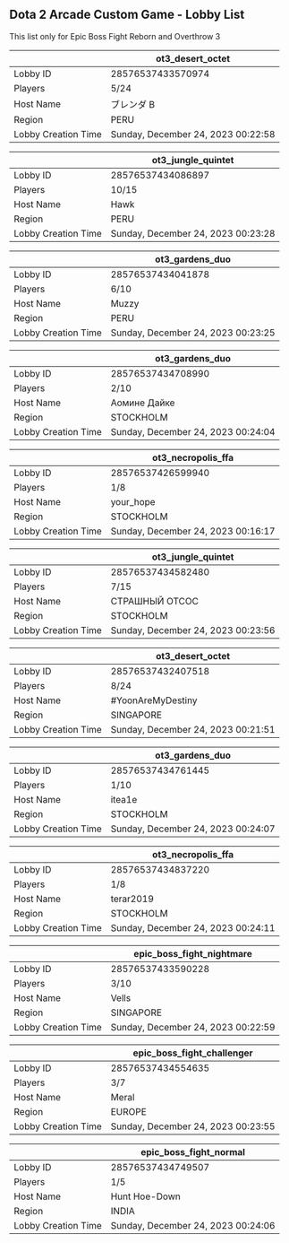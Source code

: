 ## Dota 2 Arcade Custom Game - Lobby List

This list only for Epic Boss Fight Reborn and Overthrow 3

|  | ot3_desert_octet |
| ------ | ------ |
| Lobby ID | 28576537433570974 |
| Players | 5/24 |
| Host Name | ブレンダ B |
| Region | PERU |
| Lobby Creation Time | Sunday, December 24, 2023 00:22:58 |


|  | ot3_jungle_quintet |
| ------ | ------ |
| Lobby ID | 28576537434086897 |
| Players | 10/15 |
| Host Name | Hawk |
| Region | PERU |
| Lobby Creation Time | Sunday, December 24, 2023 00:23:28 |


|  | ot3_gardens_duo |
| ------ | ------ |
| Lobby ID | 28576537434041878 |
| Players | 6/10 |
| Host Name | Muzzy |
| Region | PERU |
| Lobby Creation Time | Sunday, December 24, 2023 00:23:25 |


|  | ot3_gardens_duo |
| ------ | ------ |
| Lobby ID | 28576537434708990 |
| Players | 2/10 |
| Host Name | Аомине Дайке |
| Region | STOCKHOLM |
| Lobby Creation Time | Sunday, December 24, 2023 00:24:04 |


|  | ot3_necropolis_ffa |
| ------ | ------ |
| Lobby ID | 28576537426599940 |
| Players | 1/8 |
| Host Name | your_hope |
| Region | STOCKHOLM |
| Lobby Creation Time | Sunday, December 24, 2023 00:16:17 |


|  | ot3_jungle_quintet |
| ------ | ------ |
| Lobby ID | 28576537434582480 |
| Players | 7/15 |
| Host Name | СТРАШНЫЙ ОТСОС |
| Region | STOCKHOLM |
| Lobby Creation Time | Sunday, December 24, 2023 00:23:56 |


|  | ot3_desert_octet |
| ------ | ------ |
| Lobby ID | 28576537432407518 |
| Players | 8/24 |
| Host Name | #YoonAreMyDestiny |
| Region | SINGAPORE |
| Lobby Creation Time | Sunday, December 24, 2023 00:21:51 |


|  | ot3_gardens_duo |
| ------ | ------ |
| Lobby ID | 28576537434761445 |
| Players | 1/10 |
| Host Name | itea1e |
| Region | STOCKHOLM |
| Lobby Creation Time | Sunday, December 24, 2023 00:24:07 |


|  | ot3_necropolis_ffa |
| ------ | ------ |
| Lobby ID | 28576537434837220 |
| Players | 1/8 |
| Host Name | terar2019 |
| Region | STOCKHOLM |
| Lobby Creation Time | Sunday, December 24, 2023 00:24:11 |


|  | epic_boss_fight_nightmare |
| ------ | ------ |
| Lobby ID | 28576537433590228 |
| Players | 3/10 |
| Host Name | Vells |
| Region | SINGAPORE |
| Lobby Creation Time | Sunday, December 24, 2023 00:22:59 |


|  | epic_boss_fight_challenger |
| ------ | ------ |
| Lobby ID | 28576537434554635 |
| Players | 3/7 |
| Host Name | Meral |
| Region | EUROPE |
| Lobby Creation Time | Sunday, December 24, 2023 00:23:55 |


|  | epic_boss_fight_normal |
| ------ | ------ |
| Lobby ID | 28576537434749507 |
| Players | 1/5 |
| Host Name | Hunt Hoe-Down |
| Region | INDIA |
| Lobby Creation Time | Sunday, December 24, 2023 00:24:06 |



